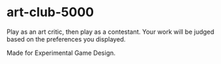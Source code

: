 art-club-5000
=============

Play as an art critic, then play as a contestant.
Your work will be judged based on the preferences you displayed.

Made for Experimental Game Design.